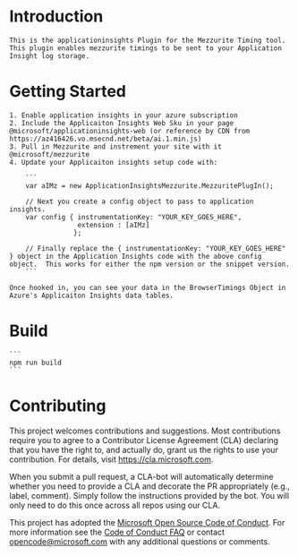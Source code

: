 # Introduction
    
    This is the applicationinsights Plugin for the Mezzurite Timing tool.  This plugin enables mezzurite timings to be sent to your Application Insight log storage.

# Getting Started

    1. Enable application insights in your azure subscription
    2. Include the Applicaiton Insights Web Sku in your page @microsoft/applicationinsights-web (or reference by CDN from https://az416426.vo.msecnd.net/beta/ai.1.min.js)
    3. Pull in Mezzurite and instrement your site with it @microsoft/mezzurite
    4. Update your Applicaiton insights setup code with:

        ```
        var aIMz = new ApplicationInsightsMezzurite.MezzuritePlugIn();

        // Next you create a config object to pass to application insights.
        var config { instrumentationKey: "YOUR_KEY_GOES_HERE",
                     extension : [aIMz]
                    };

        // Finally replace the { instrumentationKey: "YOUR_KEY_GOES_HERE" } object in the Application Insights code with the above config object.  This works for either the npm version or the snippet version.
        ```
    
    Once hooked in, you can see your data in the BrowserTimings Object in Azure's Applicaiton Insights data tables.  
    

# Build

    ```
    npm run build
    ```

# Contributing

This project welcomes contributions and suggestions.  Most contributions require you to agree to a
Contributor License Agreement (CLA) declaring that you have the right to, and actually do, grant us
the rights to use your contribution. For details, visit https://cla.microsoft.com.

When you submit a pull request, a CLA-bot will automatically determine whether you need to provide
a CLA and decorate the PR appropriately (e.g., label, comment). Simply follow the instructions
provided by the bot. You will only need to do this once across all repos using our CLA.

This project has adopted the [Microsoft Open Source Code of Conduct](https://opensource.microsoft.com/codeofconduct/).
For more information see the [Code of Conduct FAQ](https://opensource.microsoft.com/codeofconduct/faq/) or
contact [opencode@microsoft.com](mailto:opencode@microsoft.com) with any additional questions or comments.
